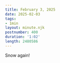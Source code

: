 ```yaml
---
title: February 3, 2025
date: 2025-02-03
tags:
- 1min
layout: minute.njk
postnumber: 400
duration: '1:02'
length: 2480586
---
```

Snow again!